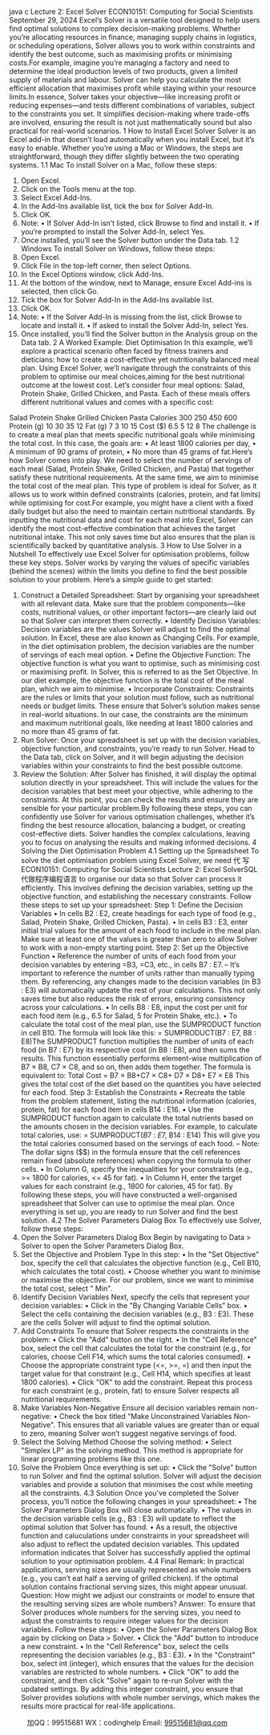 java c
Lecture   2:   Excel   Solver 
ECON10151:   Computing   for   Social   Scientists 
September   29, 2024 Excel’s   Solver   is   a   versatile   tool   designed   to   help   users   find   optimal   solutions   to   complex   decision-making   problems.   Whether   you’re   allocating   resources   in   finance,   managing   supply   chains   in   logistics,   or   scheduling   operations,   Solver   allows   you to work within constraints and identify the best outcome,   such as   maximising profits   or   minimising   costs.For example, imagine you’re managing   a factory   and   need   to   determine   the   ideal   production   levels   of two   products,   given   a limited supply of materials and labour.   Solver can help you calculate the most efficient allocation that maximises profit   while   staying within your resource limits.In   essence,   Solver   takes   your   objective—like   increasing   profit   or reducing   expenses—and   tests   different   combinations   of   variables,   subject to the constraints you   set.   It   simplifies decision-making   where   trade-offs   are   involved,   ensuring   the   result   is   not   just mathematically sound but also practical for real-world scenarios.
1 How to Install Excel Solver 
Solver is an Excel add-in that doesn’t load   automatically   when   you   install   Excel,   but   it’s   easy   to   enable.   Whether   you’re   using   a Mac or Windows, the steps are straightforward, though   they   differ   slightly between   the   two   operating   systems.
1.1 Mac 
To install Solver on a   Mac,   follow   these   steps:
1.    Open   Excel.
2.    Click   on   the   Tools   menu   at   the   top.
3.    Select   Excel   Add-Ins.
4.    In the Add-Ins   available list, tick the box   for   Solver   Add-In.
5.    Click   OK.
6. Note: 
•    If Solver   Add-In isn’t listed, click   Browse to find   and install   it.
• If   you’re   prompted   to   install   the   Solver   Add-In, select   Yes.
7.    Once   installed, you’ll   see   the   Solver   button   under   the   Data   tab.
1.2 Windows 
To install Solver on Windows, follow these   steps:
1.    Open   Excel.
2.    Click   File   in   the   top-left   corner, then   select   Options.
3.    In   the   Excel   Options   window,   click   Add-Ins.
4.    At   the   bottom   of   the   window, next   to   Manage, ensure   Excel   Add-ins   is   selected, then   click   Go.
5.    Tick the box for Solver   Add-In in   the   Add-Ins   available list.
6.    Click   OK.
7. Note: 
• If   the   Solver   Add-In   is   missing   from   the   list, click   Browse   to   locate   and   install   it.
• If   asked   to   install   the   Solver   Add-In,   select   Yes.
8.    Once   installed, you’ll   find   the   Solver   button   in   the   Analysis   group   on   the   Data   tab.
2 A Worked Example: Diet Optimisation In this example,   we’ll explore   a practical   scenario   often   faced by   fitness   trainers   and   dieticians:   how   to   create   a   cost-effective   yet nutritionally balanced meal plan.   Using Excel Solver, we’ll navigate through the constraints of   this problem to optimise our   meal choices,aiming for the best nutritional outcome at the lowest cost.
Let’s   consider   four   meal   options:      Salad,   Protein   Shake,   Grilled   Chicken,   and   Pasta.    Each   of these   meals   offers   different   nutritional values and comes with a   specific   cost:

Salad 
Protein Shake 
Grilled Chicken 
Pasta 
Calories 
300 
250 
450 
600 
Protein (g) 
10 
30 
35 
12 
Fat (g) 
7 
3 
10 
15 
Cost ($) 
6.5 
5 
12 
8 
The challenge is to create a   meal plan   that meets specific nutritional goals while minimising the total cost.   In   this   case,   the goals   are:
• At   least   1800 calories   per   day,
• A   minimum   of   90 grams   of   protein,
• No   more   than   45 grams   of   fat.Here’s how   Solver comes into play.   We need   to   select   the   number   of   servings   of each   meal   (Salad,   Protein   Shake,   Grilled   Chicken, and Pasta) that together satisfy these nutritional requirements.   At the   same   time,   we   aim   to   minimise   the   total   cost   of   the meal plan.   This type of   problem is ideal for Solver, as it allows us   to   work   within   defined   constraints   (calories, protein,   and   fat limits) while optimising for cost.For example, you might have   a   client   with   a   fixed   daily   budget   but   also   the   need   to   maintain   certain   nutritional   standards.   By   inputting   the   nutritional   data   and   cost   for   each   meal   into   Excel,   Solver   can   identify   the   most   cost-effective   combination   that   achieves   the   target   nutritional   intake.    This   not   only   saves   time   but   also   ensures   that   the   plan   is   scientifically   backed   by   quantitative analysis.
3 How to Use Solver in a Nutshell To   effectively   use   Excel   Solver   for   optimisation   problems, follow   these   key   steps.   Solver   works   by   varying   the   values   of   specific variables   (behind   the   scenes)   within   the   limits   you   define   to   find   the best possible   solution   to   your problem.    Here’s   a   simple   guide to get   started:
1. Construct a Detailed Spreadsheet:    Start   by   organising   your   spreadsheet   with   all   relevant   data.       Make   sure   that   the   problem   components—like   costs,   nutritional   values,   or   other   important   factors—are   clearly   laid   out   so   that   Solver   can   interpret them correctly.
• Identify Decision Variables: Decision variables are   the   values   Solver   will   adjust   to   find   the   optimal   solution.   In   Excel,   these   are   also   known   as Changing Cells.    For   example,   in   the   diet   optimisation   problem,   the   decision   variables are the number of servings of each meal option.
• Define the Objective Function:   The objective function is   what   you   want   to   optimise,   such   as   minimising   cost   or   maximising profit.   In Solver, this is referred to   as the Set Objective.   In   our   diet   example,   the   objective   function   is the total cost of the meal plan, which we   aim   to   minimise.
• Incorporate Constraints: Constraints are   the   rules   or   limits   that   your   solution   must   follow,   such   as   nutritional   needs   or budget   limits.    These   ensure   that   Solver’s   solution   makes   sense   in real-world   situations.    In   our   case,   the   constraints   are the minimum and maximum nutritional goals,   like   needing   at   least   1800   calories   and   no   more   than 45 grams   of   fat.
2. Run Solver:    Once   your   spreadsheet   is   set   up   with   the   decision   variables,   objective   function,    and   constraints,   you’re   ready to run Solver.   Head to the   Data tab,   click   on   Solver,   and   it   will   begin   adjusting   the   decision   variables   within   your   constraints to find the best possible outcome.
3. Review the Solution:   After   Solver   has   finished,   it   will   display   the   optimal   solution   directly   in   your   spreadsheet.    This   will include the values for the decision variables that   best   meet   your   objective,   while   adhering   to   the   constraints.   At   this   point, you can check the results and ensure they are   sensible for your particular problem.By following these   steps, you can   confidently   use   Solver   for   various   optimisation   challenges,   whether   it’s   finding   the best   resource   allocation, balancing   a budget,   or creating cost-effective   diets.    Solver handles   the   complex   calculations,   leaving   you   to focus on analysing the results and making informed decisions.
4 Solving the Diet Optimisation Problem 
4.1 Setting up the Spreadsheet To   solve   the   diet   optimisation   problem   using   Excel   Solver, we   need 代 写ECON10151: Computing for Social Scientists Lecture 2: Excel SolverSQL
代做程序编程语言  to   organise   our   data   so   that   Solver   can   process   it   efficiently.   This   involves   defining   the   decision   variables,   setting   up   the   objective   function,   and   establishing   the   necessary   constraints.   Follow these steps to set   up   your   spreadsheet:
Step 1: Define the Decision Variables 
• In   cells   B2 :   E2, create   headings   for   each   type   of   food   (e.g.,   Salad, Protein   Shake,   Grilled   Chicken,   Pasta).
•    In   cells   B3 :   E3, enter   initial   trial   values   for   the   amount   of   each   food   to   include   in   the   meal   plan.   Make   sure   at   least   one of the values is greater than zero to allow Solver to work with   a   non-empty   starting point.
Step 2: Set up the Objective Function 
• Reference the   number   of   units   of   each   food   from   your   decision   variables   by   entering   =B3,   =C3,   etc.,   in   cells   B7 :   E7.
– It’s important to reference the number of   units rather than manually typing them.   By referencing, any   changes made   to   the   decision   variables   (in   B3   :   E3)   will   automatically   update   the   rest   of your   calculations.    This   not   only   saves   time but also reduces the risk of errors, ensuring consistency across your calculations.
• In   cells   B8 :   E8, input   the   cost   per   unit   for   each   food   item   (e.g.,   6.5 for   Salad,   5 for   Protein   Shake,   etc.).
•    To calculate the total cost of the meal   plan,   use   the   SUMPRODUCT function   in   cell   B10.   The   formula   will   look   like   this:   = SUMPRODUCT(B7 :   E7,   B8 :   E8)The SUMPRODUCT function multiplies   the number of   units of each food (in   B7 :   E7) by its respective cost (in   B8   :   E8),   and then   sums   the   results.    This   function   essentially   performs   element-wise   multiplication   of   B7 × B8,   C7 ×   C8,   and   so   on,   then adds them together.   The formula is equivalent to:
Total   Cost   = B7 × B8+C7 ×   C8+ D7 × D8+ E7 × E8
This gives the total cost of the diet based on the quantities you have   selected   for   each   food.
Step 3: Establish the Constraints 
•    Recreate   the   table   from   the   problem   statement,   listing   the   nutritional   information   (calories,   protein,   fat)   for   each   food   item in cells   B14   :   E16.
•    Use the SUMPRODUCT function again to calculate the total nutrients based on the amounts chosen in the decision variables.   For example, to calculate total calories, use:
= SUMPRODUCT($B$7 : $E$7,   B14 :   E14) 
This will give you the total calories consumed based on the   servings of each food. 
–    Note: The dollar   signs   ($$) in the formula   ensure   that   the   cell   references   remain   fixed   (absolute   references)   when   copying the formula to other cells.
• In   Column   G, specify   the   inequalities   for   your   constraints   (e.g.,   >=      1800 for   calories,   <= 45 for fat).
• In   Column   H, enter   the   target   values   for   each   constraint   (e.g.,   1800   for   calories,   45   for   fat).
By following these   steps, you will have   constructed   a   well-organised   spreadsheet   that   Solver   can   use   to   optimise   the   meal   plan.   Once everything is set up, you are ready to run   Solver   and find   the best   solution.
4.2 The Solver Parameters Dialog Box 
To effectively use Solver, follow these   steps:
1. Open the Solver Parameters Dialog Box 
Begin by navigating to   Data   >   Solver to open the Solver Parameters Dialog Box.
2. Set the Objective and Problem Type In   this   step:
•    In   the   "Set   Objective" box,   specify   the   cell   that   calculates   the   objective   function   (e.g.,   Cell   B10,   which   calculates the total cost).
•    Choose whether you want to minimise or maximise   the   objective.   For   our   problem,   since   we   want   to   minimise   the   total   cost,   select   "   Min".
3. Identify Decision Variables 
Next, specify the cells that represent your decision variables:
•    Click in the "By   Changing   Variable   Cells" box.
•    Select   the   cells   containing   the   decision   variables   (e.g.,   B3 :   E3).    These   are   the   cells   Solver   will   adjust   to   find   the optimal solution.
4. Add Constraints 
To ensure that Solver respects the constraints in the problem:
• Click   the   "Add" button   on   the   right.
•    In   the   "Cell   Reference" box,   select   the   cell   that   calculates   the   total   for   the   constraint   (e.g., for   calories,   choose   Cell F14, which   sums   the   total   calories   consumed).
•    Choose   the   appropriate   constraint   type   (<=, >=, =) and   then   input   the   target   value   for   that   constraint   (e.g., Cell   H14,   which   specifies   at   least   1800   calories).
•    Click   "OK" to   add   the   constraint.
Repeat this process for each constraint (e.g., protein, fat) to ensure   Solver respects   all nutritional requirements.
5. Make Variables Non-Negative 
Ensure all decision variables remain non-negative:
•    Check   the   box   titled    "Make    Unconstrained   Variables    Non-Negative".       This   ensures   that   all   variable   values   are   greater than or equal to zero, meaning Solver won’t   suggest negative   servings   of food.
6. Select the Solving Method Choose the solving method:
•    Select   "Simplex   LP" as the   solving method.   This method   is   appropriate   for   linear programming   problems   like   this one.
7. Solve the Problem 
Once everything is   set up:
•    Click the   "Solve" button to   run   Solver   and   find   the   optimal   solution.    Solver   will   adjust   the   decision   variables   and   provide a solution that minimises   the cost while meeting   all the   constraints.
4.3 Solution 
Once you’ve completed the Solver process, you’ll notice the following changes in   your   spreadsheet:
•    The Solver Parameters Dialog Box will close   automatically.
• The   values   in   the   decision   variable   cells   (e.g.,   B3 :   E3)   will   update   to   reflect   the   optimal   solution   that   Solver   has   found.
•    As   a result,   the   objective function   and   caluculations under   constraints in   your   spreadsheet   will   also   adjust   to   reflect   the   updated decision variables.
This updated information indicates that Solver has successfully applied the   optimal   solution to   your   optimisation problem.
4.4 Final Remark: 
In   practical   applications,   serving   sizes   are   usually   represented   as   whole   numbers   (e.g.,   you   can’t   eat   half a   serving   of grilled   chicken).   If the optimal solution contains fractional serving sizes, this might   appear   unusual.
Question: How might we adjust our constraints or model to ensure   that the   resulting   serving   sizes   are   whole   numbers?
Answer: To ensure that Solver produces whole numbers for the   serving   sizes,   you   need   to   adjust   the   constraints   to   require   integer values for the decision variables.   Follow these steps:
• Open   the   Solver   Parameters   Dialog   Box   again   by   clicking   on   Data   >   Solver.
• Click   the   "Add" button   to   introduce   a   new   constraint.
• In   the   "Cell   Reference" box,   select   the   cells   representing   the   decision   variables   (e.g.,   B3 :   E3).
•    In   the   "Constraint"   box,   select   int   (integer),   which   ensures   that   the   values   for   the   decision   variables   are   restricted   to   whole numbers.
• Click   "OK" to   add   the   constraint, and   then   click   "Solve"   again   to   re-run   Solver   with   the   updated   settings.
By adding this integer constraint, you ensure   that   Solver provides   solutions   with   whole   number   servings,   which   makes   the   results more practical   for real-life applications.

         
加QQ：99515681  WX：codinghelp  Email: 99515681@qq.com
